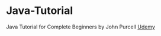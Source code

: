 # Java-Tutorial
Java Tutorial for Complete Beginners by John Purcell
[Udemy](https://www.udemy.com/course/java-tutorial/)
